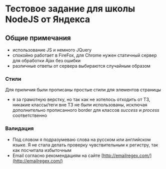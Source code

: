 # Тестовое задание для школы NodeJS от Яндекса

## Общие примечания

  - использование JS и немного JQuery
  - спокойно работает в FireFox, для Chrome нужен статичный сервер для обработки Ajax без ошибки
  - различные ответы от сервера выбираются случайным образом

### Стили

Для приличия были прописаны простые стили для элементов страницы
  - я за грамотную верстку, но так как не хотелось отходить от ТЗ, никакие классы/теги вне ТЗ не были использованы, исключая дополнительно прописанного border для классов *success* и *process* соответственно

### Валидация

  - Под словом я подразумеваю слова на русском или английском языке. Я не стала делать проверку чувствительным к регистру, так как посчитала избыточным
  - Email согласно рекомендациям на сайте [http://emailregex.com/](http://emailregex.com/)
